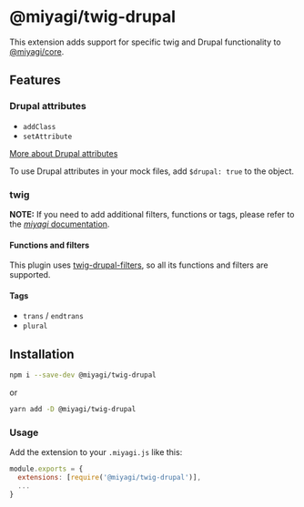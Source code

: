 # @miyagi/twig-drupal

This extension adds support for specific twig and Drupal functionality to [@miyagi/core](https://npmjs.com/package/@miyagi/core).

## Features

### Drupal attributes

- `addClass`
- `setAttribute`

[More about Drupal attributes](https://www.drupal.org/docs/8/theming-drupal-8/using-attributes-in-templates)

To use Drupal attributes in your mock files, add `$drupal: true` to the object.

### twig

**NOTE:** If you need to add additional filters, functions or tags, please refer to the [_miyagi_ documentation](https://docs.miyagi.dev/configuration/extending-template-engine/).

#### Functions and filters

This plugin uses [twig-drupal-filters](https://www.npmjs.com/package/twig-drupal-filters), so all its functions and filters are supported.

#### Tags

- `trans` / `endtrans`
- `plural`

## Installation

```bash
npm i --save-dev @miyagi/twig-drupal
```

or

```bash
yarn add -D @miyagi/twig-drupal
```

### Usage

Add the extension to your `.miyagi.js` like this:

```js
module.exports = {
  extensions: [require('@miyagi/twig-drupal')],
  ...
}
```
